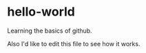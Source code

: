 # hello-world
Learning the basics of github.

Also I'd like to edit this file to see how it works.

  
